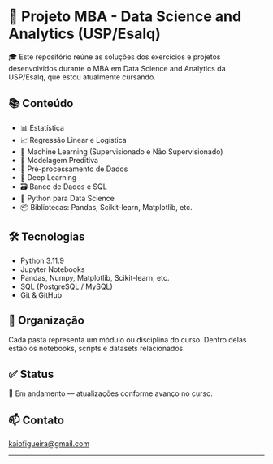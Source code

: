 # 🧠 Projeto MBA - Data Science and Analytics (USP/Esalq)

🎓 Este repositório reúne as soluções dos exercícios e projetos desenvolvidos durante o MBA em Data Science and Analytics da USP/Esalq, que estou atualmente cursando.

## 📚 Conteúdo

- 📊 Estatística
- 📈 Regressão Linear e Logística
- 🧮 Machine Learning (Supervisionado e Não Supervisionado)
- 🔢 Modelagem Preditiva
- 🧹 Pré-processamento de Dados
- 🧠 Deep Learning
- 🗃️ Banco de Dados e SQL
- 🧰 Python para Data Science
- 📦 Bibliotecas: Pandas, Scikit-learn, Matplotlib, etc.

## 🛠 Tecnologias

- Python 3.11.9
- Jupyter Notebooks
- Pandas, Numpy, Matplotlib, Scikit-learn, etc.
- SQL (PostgreSQL / MySQL)
- Git & GitHub

## 📂 Organização

Cada pasta representa um módulo ou disciplina do curso. Dentro delas estão os notebooks, scripts e datasets relacionados.

## ✅ Status

🚧 Em andamento — atualizações conforme avanço no curso.

## 📫 Contato

kaiofigueira@gmail.com

---
